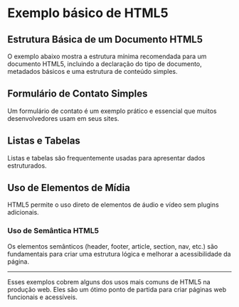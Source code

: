 # Exemplo básico de HTML5

## Estrutura Básica de um Documento HTML5

O exemplo abaixo mostra a estrutura mínima recomendada para um documento HTML5, incluindo a declaração do tipo de documento, metadados básicos e uma estrutura de conteúdo simples.

## Formulário de Contato Simples

Um formulário de contato é um exemplo prático e essencial que muitos desenvolvedores usam em seus sites.

## Listas e Tabelas

Listas e tabelas são frequentemente usadas para apresentar dados estruturados.

## Uso de Elementos de Mídia

HTML5 permite o uso direto de elementos de áudio e vídeo sem plugins adicionais.

### Uso de Semântica HTML5

Os elementos semânticos (header, footer, article, section, nav, etc.) são fundamentais para criar uma estrutura lógica e melhorar a acessibilidade da página.

________

Esses exemplos cobrem alguns dos usos mais comuns de HTML5 na produção web. Eles são um ótimo ponto de partida para criar páginas web funcionais e acessíveis.
